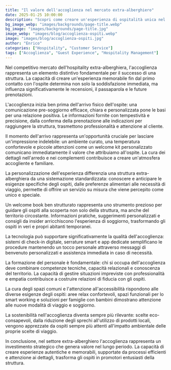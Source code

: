 ```yaml
---
title: "Il valore dell'accoglienza nel mercato extra-alberghiero"
date: 2025-01-25 10:00:00
description: "Scopri come creare un'esperienza di ospitalità unica nel settore extra-alberghiero: strategie e best practice per un'accoglienza memorabile"
bg_image_webp: "images/backgrounds/page-title.webp"
bg_image: "images/backgrounds/page-title.jpg"
image_webp: "images/blog/accoglienza-ospiti.webp"
image: "images/blog/accoglienza-ospiti.jpg"
author: "Enrico"
categories: ["Hospitality", "Customer Service"]
tags: ["Accoglienza", "Guest Experience", "Hospitality Management"]
---
```


Nel competitivo mercato dell'hospitality extra-alberghiera, l'accoglienza rappresenta un elemento distintivo fondamentale per il successo di una struttura. La capacità di creare un'esperienza memorabile fin dal primo contatto con l'ospite determina non solo la soddisfazione immediata, ma influenza significativamente le recensioni, il passaparola e le future prenotazioni.

L'accoglienza inizia ben prima dell'arrivo fisico dell'ospite: una comunicazione pre-soggiorno efficace, chiara e personalizzata pone le basi per una relazione positiva. Le informazioni fornite con tempestività e precisione, dalla conferma della prenotazione alle indicazioni per raggiungere la struttura, trasmettono professionalità e attenzione al cliente.

Il momento dell'arrivo rappresenta un'opportunità cruciale per lasciare un'impressione indelebile: un ambiente curato, una temperatura confortevole e piccole attenzioni come un welcome kit personalizzato comunicano immediatamente il valore che attribuiamo all'ospite. La cura dei dettagli nell'arredo e nei complementi contribuisce a creare un'atmosfera accogliente e familiare.

La personalizzazione dell'esperienza differenzia una struttura extra-alberghiera da una sistemazione standardizzata: conoscere e anticipare le esigenze specifiche degli ospiti, dalle preferenze alimentari alle necessità di viaggio, permette di offrire un servizio su misura che viene percepito come unico e speciale.

Un welcome book ben strutturato rappresenta uno strumento prezioso per guidare gli ospiti alla scoperta non solo della struttura, ma anche del territorio circostante. Informazioni pratiche, suggerimenti personalizzati e consigli da insider arricchiscono l'esperienza di soggiorno, trasformando gli ospiti in veri e propri abitanti temporanei.

La tecnologia può supportare significativamente la qualità dell'accoglienza: sistemi di check-in digitale, serrature smart e app dedicate semplificano le procedure mantenendo un tocco personale attraverso messaggi di benvenuto personalizzati e assistenza immediata in caso di necessità.

La formazione del personale è fondamentale: chi si occupa dell'accoglienza deve combinare competenze tecniche, capacità relazionali e conoscenza del territorio. La capacità di gestire situazioni impreviste con professionalità e empatia contribuisce a costruire relazioni di fiducia con gli ospiti.

La cura degli spazi comuni e l'attenzione all'accessibilità rispondono alle diverse esigenze degli ospiti: aree relax confortevoli, spazi funzionali per lo smart working e soluzioni per famiglie con bambini dimostrano attenzione alle nuove modalità di viaggio e soggiorno.

La sostenibilità nell'accoglienza diventa sempre più rilevante: scelte eco-consapevoli, dalla riduzione degli sprechi all'utilizzo di prodotti locali, vengono apprezzate da ospiti sempre più attenti all'impatto ambientale delle proprie scelte di viaggio.

In conclusione, nel settore extra-alberghiero l'accoglienza rappresenta un investimento strategico che genera valore nel lungo periodo. La capacità di creare esperienze autentiche e memorabili, supportate da processi efficienti e attenzione ai dettagli, trasforma gli ospiti in promotori entusiasti della struttura.
